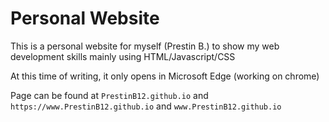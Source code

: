 # Personal Website

This is a personal website for myself (Prestin B.) to show my web development skills mainly using HTML/Javascript/CSS

At this time of writing, it only opens in Microsoft Edge (working on chrome)

Page can be found at `PrestinB12.github.io` and `https://www.PrestinB12.github.io` and `www.PrestinB12.github.io`